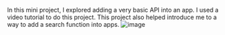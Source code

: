 In this mini project, I explored adding a very basic API into an app. I used a video tutorial to do this project. This project also helped introduce me to a way to add a search function into apps.
![image](https://github.com/anniet0422/Pokedex/assets/160541416/eb9335dd-cfe5-4710-b467-a77c86834016)
